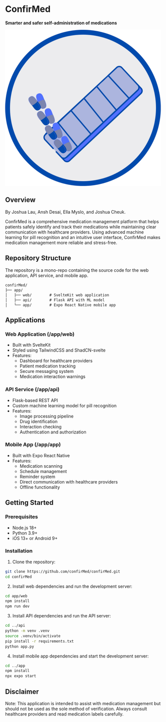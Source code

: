 # ConfirMed

**Smarter and safer self-administration of medications**

![ConfirMed Logo](./apps/web/static/logo.png)

## Overview

By Joshua Lau, Ansh Desai, Ella Myslo, and Joshua Cheuk.

ConfirMed is a comprehensive medication management platform that helps patients safely identify and track their medications while maintaining clear communication with healthcare providers. Using advanced machine learning for pill recognition and an intuitive user interface, ConfirMed makes medication management more reliable and stress-free.

## Repository Structure

The repository is a mono-repo containing the source code for the web application, API service, and mobile app.

```
confirMed/
├── app/
│   ├── web/        # SvelteKit web application
│   ├── api/        # Flask API with ML model
│   └── app/        # Expo React Native mobile app
```

## Applications

### Web Application (/app/web)

- Built with SvelteKit
- Styled using TailwindCSS and ShadCN-svelte
- Features:
  - Dashboard for healthcare providers
  - Patient medication tracking
  - Secure messaging system
  - Medication interaction warnings

### API Service (/app/api)

- Flask-based REST API
- Custom machine learning model for pill recognition
- Features:
  - Image processing pipeline
  - Drug identification
  - Interaction checking
  - Authentication and authorization

### Mobile App (/app/app)

- Built with Expo React Native
- Features:
  - Medication scanning
  - Schedule management
  - Reminder system
  - Direct communication with healthcare providers
  - Offline functionality

## Getting Started

### Prerequisites

- Node.js 18+
- Python 3.9+
- iOS 13+ or Android 9+

### Installation

1. Clone the repository:

```bash
git clone https://github.com/confirMed/confirMed.git
cd confirMed
```

2. Install web dependencies and run the development server:

```bash
cd app/web
npm install
npm run dev
```

3. Install API dependencies and run the API server:

```bash
cd ../api
python -m venv .venv
source .venv/bin/activate
pip install -r requirements.txt
python app.py
```

4. Install mobile app dependencies and start the development server:

```bash
cd ../app
npm install
npx expo start
```

## Disclaimer

Note: This application is intended to assist with medication management but should not be used as the sole method of verification. Always consult healthcare providers and read medication labels carefully.
